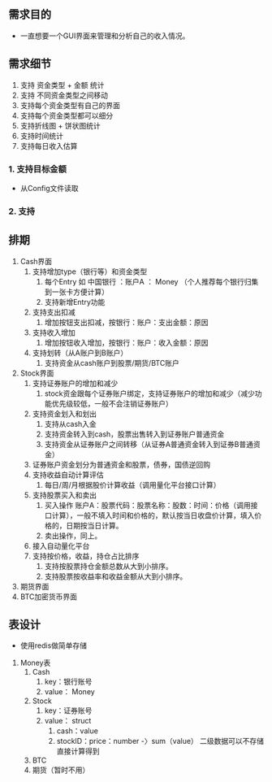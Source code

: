 ## 需求目的

- 一直想要一个GUI界面来管理和分析自己的收入情况。

## 需求细节

1. 支持 资金类型 + 金额 统计
2. 支持 不同资金类型之间移动
3. 支持每个资金类型有自己的界面
4. 支持每个资金类型都可以细分
5. 支持折线图 + 饼状图统计
6. 支持时间统计
7. 支持每日收入估算

### 1. 支持目标金额

- 从Config文件读取

### 2. 支持

## 排期

1. Cash界面
   1. 支持增加type（银行等）和资金类型
      1. 每个Entry 如 中国银行 ：账户A ： Money （个人推荐每个银行归集到一张卡方便计算）
      2. 支持新增Entry功能
   2. 支持支出扣减
      1. 增加按钮支出扣减，按银行：账户：支出金额：原因
   3. 支持收入增加
      1. 增加按钮收入增加，按银行：账户：收入金额：原因
   4. 支持划转（从A账户到B账户）
      1. 支持资金从cash账户到股票/期货/BTC账户
2. Stock界面
   1. 支持证券账户的增加和减少
      1. stock资金跟每个证券账户绑定，支持证券账户的增加和减少（减少功能优先级较低，一般不会注销证券账户）
   2. 支持资金划入和划出
      1. 支持从cash入金
      2. 支持资金转入到cash，股票出售转入到证券账户普通资金
      3. 支持资金从证券账户之间转移（从证券A普通资金转入到证券B普通资金）
   3. 证券账户资金划分为普通资金和股票，债券，国债逆回购
   4. 支持收益自动计算评估
      1. 每日/周/月根据股价计算收益（调用量化平台接口计算）
   5. 支持股票买入和卖出
      1. 买入操作 账户A：股票代码：股票名称：股数：时间：价格（调用接口计算），一般不填入时间和价格的，默认按当日收盘价计算，填入价格的，日期按当日计算。
      2. 卖出操作，同上。 
   6. 接入自动量化平台
   7. 支持按价格，收益，持仓占比排序
      1. 支持按股票持仓金额总数从大到小排序。
      2. 支持股票按收益率和收益金额从大到小排序。
3. 期货界面
4. BTC加密货币界面

## 表设计
- 使用redis做简单存储
1. Money表
   1. Cash 
      1. key：银行账号
      2. value： Money
   2. Stock
      1. key：证券账号
      2. value： struct
         1. cash：value
         2. stockID：price：number -〉sum（value） 二级数据可以不存储直接计算得到
   3. BTC
   4. 期货（暂时不用）
